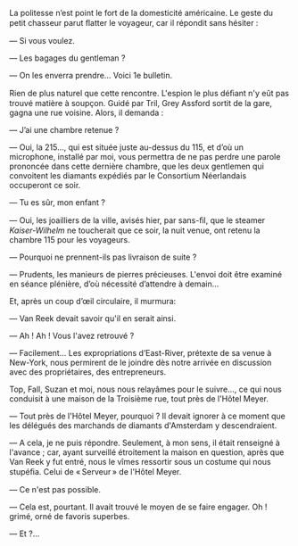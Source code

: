 La politesse n’est point le fort de la domesticité américaine. Le geste du
petit chasseur parut ﬂatter le voyageur, car il répondit sans hésiter :

— Si vous voulez.

— Les bagages du gentleman ?

— On les enverra prendre... Voici 1e bulletin.

Rien de plus naturel que cette rencontre. L'espion le plus déﬁant n'y eût
pas trouvé matière à soupçon. Guidé par Tril, Grey Assford sortit de la gare,
gagna une rue voisine. Alors, il demanda :

— J’ai une chambre retenue ?

— Oui, la 215..., qui est située juste au-dessus du 115, et d’où un microphone,
installé par moi, vous permettra de ne pas perdre une parole prononcée dans
cette dernière chambre, que les deux gentlemen qui convoitent les diamants
expédiés par le Consortium Néerlandais occuperont ce soir.

— Tu es sûr, mon enfant ?

— Oui, les joailliers de la ville, avisés hier, par sans-ﬁl, que le steamer
_Kaiser-Wilhelm_ ne toucherait que ce soir, la nuit venue, ont retenu la
chambre 115 pour les voyageurs.

— Pourquoi ne prennent-ils pas livraison de suite ?

— Prudents, les manieurs de pierres précieuses. L'envoi doit être examiné
en séance plénière, d’où nécessité d’attendre à demain...

Et, après un coup d’œil circulaire, il murmura:

— Van Reek devait savoir qu'il en serait ainsi.

— Ah ! Ah ! Vous l'avez retrouvé ?

— Facilement... Les expropriations d’East-River, prétexte de sa venue à
New-York, nous permirent de le joindre dès notre arrivée en discussion avec
des propriétaires, des entrepreneurs.

Top, Fall, Suzan et moi, nous nous relayâmes pour le suivre..., ce qui nous
conduisit à une maison de la Troisième rue, tout près de l'Hôtel Meyer.

— Tout près de l'Hôtel Meyer, pourquoi ? Il devait ignorer à ce moment
que les délégués des marchands de diamants d'Amsterdam y descendraient.

— A cela, je ne puis répondre. Seulement, à mon sens, il était renseigné
à l'avance ; car, ayant surveillé étroitement la maison en question, après que
Van Reek y fut entré, nous le vîmes ressortir sous un costume qui nous stupéﬁa.
Celui de « Serveur » de l'Hôtel Meyer.

— Ce n'est pas possible.

— Cela est, pourtant. Il avait trouvé le moyen de se faire engager. Oh ! grimé,
orné de favoris superbes.

— Et ?...
